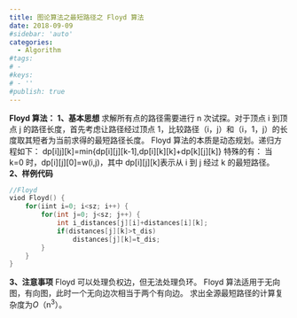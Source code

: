 ```yaml
---
title: 图论算法之最短路径之 Floyd 算法
date: 2018-09-09
#sidebar: 'auto'
categories:
  - Algorithm
#tags:
# -
#keys:
# - ''
#publish: true
---
```


**Floyd 算法：**
**1、基本思想**
求解所有点的路径需要进行 n 次试探。对于顶点 i 到顶点 j 的路径长度，首先考虑让路径经过顶点 1，比较路径（i，j）和（i，1，j）的长度取其短者为当前求得的最短路径长度。
Floyd 算法的本质是动态规划。递归方程如下：
dp[i]j][k]=min{dp[i][j][k-1],dp[i][k][k]+dp[k][j][k]}
特殊的有：
当 k=0 时，dp[i][j][0]=w(i,j)，其中 dp[i][j][k]表示从 i 到 j 经过 k 的最短路径。
**2、样例代码**

```c
//Floyd
viod Floyd() {
	for(iint i=0; i<sz; i++) {
		for(int j=0; j<sz; j++) {
			int i_distances[j][i]+distances[i][k];
			if(distances[j][k]>t_dis)
				distances[j][k]=t_dis;
		}
	}
}
```

**3、注意事项**
Floyd 可以处理负权边，但无法处理负环。
Floyd 算法适用于无向图，有向图，此时一个无向边次相当于两个有向边。
求出全源最短路径的计算复杂度为*O*（n<sup>3</sup>）。
